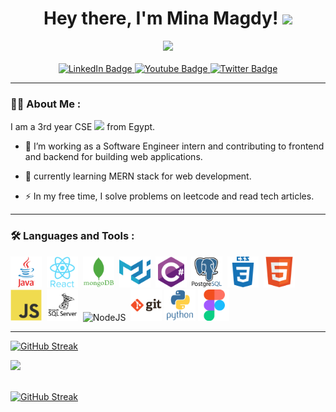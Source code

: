 

<h1  align="center">
    Hey there, I'm Mina Magdy!
    <img src="https://media.giphy.com/media/hvRJCLFzcasrR4ia7z/giphy.gif" width="30px"/>
  </h1>

<div id="header" align="center">
    <img src="https://media4.giphy.com/media/qgQUggAC3Pfv687qPC/giphy.gif" width="300"/>
    <br>
    <br>
    <a href="https://www.linkedin.com/in/mina-magdy-388b16231">
        <img src="https://img.shields.io/badge/LinkedIn-blue?style=for-the-badge&logo=linkedin&logoColor=white" alt="LinkedIn Badge"/>
      </a>
      <a href="https://github.com/mina0magdy">
        <img src="https://img.shields.io/badge/Github-black?style=for-the-badge&logo=github&logoColor=white" alt="Youtube Badge" position=flex/>
      </a>
      <a href="http://discordapp.com/users/minamoo#1071">
        <img src="https://img.shields.io/badge/Discord-blue?style=for-the-badge&logo=discord&logoColor=white" alt="Twitter Badge"/>
      </a>
  </div>    
  
--- 

### :man_technologist: About Me :
I am a 3rd year CSE <img src="https://media.giphy.com/media/WUlplcMpOCEmTGBtBW/giphy.gif" width="30"> from Egypt.

- :telescope: I’m working as a Software Engineer intern and contributing to frontend and backend for building web applications.

- :seedling: currently learning MERN stack for web development.

- :zap: In my free time, I solve problems on leetcode and read tech articles.

---

### :hammer_and_wrench: Languages and Tools :


  <img src="https://github.com/devicons/devicon/blob/master/icons/java/java-original-wordmark.svg" title="Java" alt="Java" width="50" height="50"/>&nbsp;
  <img src="https://github.com/devicons/devicon/blob/master/icons/react/react-original-wordmark.svg" title="React" alt="React" width="50" height="50"/>&nbsp;
  <img src="https://raw.githubusercontent.com/devicons/devicon/1119b9f84c0290e0f0b38982099a2bd027a48bf1/icons/mongodb/mongodb-plain-wordmark.svg" title="mongoDB" alt="mongoDB" width="50" height="50"/>&nbsp;
  <img src="https://github.com/devicons/devicon/blob/master/icons/materialui/materialui-original.svg" title="Material UI" alt="Material UI" width="50" height="50"/>&nbsp;
  <img src="https://raw.githubusercontent.com/devicons/devicon/1119b9f84c0290e0f0b38982099a2bd027a48bf1/icons/csharp/csharp-original.svg" title="C sharp" alt="C sharp" width="50" height="50"/>&nbsp;
  <img src="https://raw.githubusercontent.com/devicons/devicon/1119b9f84c0290e0f0b38982099a2bd027a48bf1/icons/postgresql/postgresql-original-wordmark.svg" title="Postgresql" alt="Postgresql " width="50" height="50"/>&nbsp;
  <img src="https://github.com/devicons/devicon/blob/master/icons/css3/css3-plain-wordmark.svg"  title="CSS3" alt="CSS" width="50" height="50"/>&nbsp;
  <img src="https://github.com/devicons/devicon/blob/master/icons/html5/html5-original.svg" title="HTML5" alt="HTML" width="50" height="50"/>&nbsp;
  <img src="https://github.com/devicons/devicon/blob/master/icons/javascript/javascript-original.svg" title="JavaScript" alt="JavaScript" width="50" height="50"/>&nbsp;
  <img src="https://raw.githubusercontent.com/devicons/devicon/1119b9f84c0290e0f0b38982099a2bd027a48bf1/icons/microsoftsqlserver/microsoftsqlserver-plain-wordmark.svg" title="MS sql"  alt="MS sql" width="50" height="50"/>&nbsp;
  <img src="https://www.svgrepo.com/show/303360/nodejs-logo.svg" title="NodeJS" alt="NodeJS" width="50" height="50"/>&nbsp;
  <img src="https://github.com/devicons/devicon/blob/master/icons/git/git-original-wordmark.svg" title="Git" alt="Git" width="50" height="50"/>
<img src="https://raw.githubusercontent.com/devicons/devicon/1119b9f84c0290e0f0b38982099a2bd027a48bf1/icons/python/python-original-wordmark.svg" title="Python" alt="Python" width="50" height="50"/>
<img src="https://raw.githubusercontent.com/devicons/devicon/1119b9f84c0290e0f0b38982099a2bd027a48bf1/icons/figma/figma-original.svg" title="Figma" alt="Figma" width="50" height="50"/>
</div>

---
<div display: flexbox>


[![GitHub Streak](https://github-readme-stats.vercel.app/api?username=mina0magdy&show_icons=true&theme=radical)](https://git.io/streak-stats)

<img src="https://github-readme-stats.vercel.app/api/top-langs/?username=mina0magdy&layout=compact&theme=radical" height="190">
<br>
<br>

[![GitHub Streak](http://github-readme-streak-stats.herokuapp.com?user=mina0magdy&theme=radical)](https://git.io/streak-stats)

</div>

